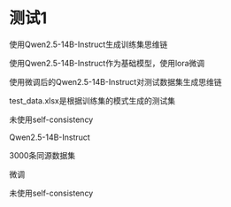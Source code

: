 <h1>测试1</h1>
<p>使用Qwen2.5-14B-Instruct生成训练集思维链</p>
<p>使用Qwen2.5-14B-Instruct作为基础模型，使用lora微调</p>
<p>使用微调后的Qwen2.5-14B-Instruct对测试数据集生成思维链</p>
<p>test_data.xlsx是根据训练集的模式生成的测试集</p>
<p>未使用self-consistency</p>

<p>Qwen2.5-14B-Instruct</p>
<p>3000条同源数据集</p>
<p>微调</p>
<p>未使用self-consistency</p>